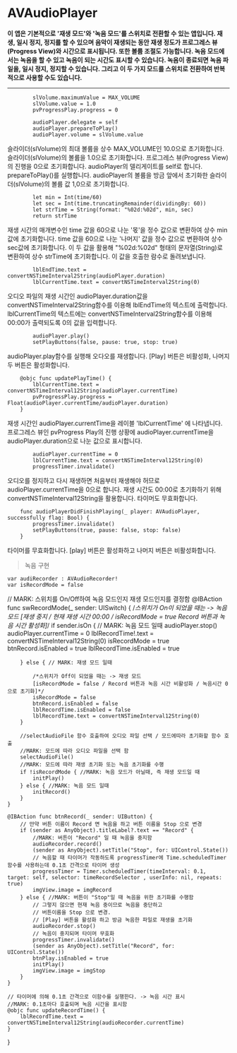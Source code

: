 # AVAudioPlayer 

**이 앱은 기본적으로 '재생 모드'와 '녹음 모드'를 스위치로 전환할 수 있는 앱입니다. 재생, 일시 정지, 정지를 할 수 있으며 음악이 재생되는 동안 재생 정도가 프로그레스 뷰(Progress View)와 시간으로 표시됩니다. 또한 볼륨 조절도 가능합니다. 녹음 모드에서는 녹음을 할 수 있고 녹음이 되는 시간도 표시할 수 있습니다. 녹음이 종료되면 녹음 파일을, 일시 정지, 정지할 수 있습니다. 그리고 이 두 가지 모드를 스위치로 전환하여 반복적으로 사용할 수도 있습니다.**

***
```
        slVolume.maximumValue = MAX_VOLUME 
        slVolume.value = 1.0 
        pvProgressPlay.progress = 0 
        
        audioPlayer.delegate = self
        audioPlayer.prepareToPlay()
        audioPlayer.volume = slVolume.value
```
슬라이더(slVolume)의 최대 볼륨을 상수 MAX_VOLUME인 10.0으로 초기화합니다.
슬라이더(slVolume)의 볼륨을 1.0으로 초기화합니다.
프로그레스 뷰(Progress View)의 진행을 0으로 초기화합니다.
audioPlayer의 델리게이트를 self로 합니다.
prepareToPlay()를 실행합니다.
audioPlayer의 볼륨을 방금 앞에서 초기화한 슬라이더(slVolume)의 볼륨 값 1,0으로 초기화합니다.

```
        let min = Int(time/60)
        let sec = Int(time.truncatingRemainder(dividingBy: 60)) 
        let strTime = String(format: "%02d:%02d", min, sec) 
        return strTime
```
재생 시간의 매개변수인 time 값을 60으로 나눈 '몫'을 정수 값으로 변환하여 상수 min 값에 초기화합니다.
time 값을 60으로 나눈 '나머지' 값을 정수 값으로 변환하여 상수 sec값에 초기화합니다.
이 두 값을 활용해 "%02d:%02d" 형태의 문자열(String)로 변환하여 상수 strTime에 초기화합니다.
이 값을 호출한 람수로 돌려보냅니다.

```
        lblEndTime.text = convertNSTimeInterval2String(audioPlayer.duration)
        lblCurrentTime.text = convertNSTimeInterval2String(0)
```
오디오 파일의 재생 시간인 audioPlayer.duration값을 convertNSTimeInterval2String함수를 이용해 lblEndTime의 텍스트에 출력합니다.
lblCurrentTime의 텍스트에는 convertNSTimeInterval2String함수를 이용해 00:00가 출력되도록 0의 값을 입력합니다.

```
        audioPlayer.play() 
        setPlayButtons(false, pause: true, stop: true) 
```
audioPlayer.play함수를 실행해 오다오를 재생합니다.
[Play] 버튼은 비활성화, 나머지 두 버튼은 활성화합니다.
    
```
    @objc func updatePlayTime() {
        lblCurrentTime.text = convertNSTimeInterval12String(audioPlayer.currentTime) 
        pvProgressPlay.progress = Float(audioPlayer.currentTime/audioPlayer.duration) 
    }
```
재생 시간인 audioPlayer.currentTime을 레이블 'lblCurrentTime' 에 나타냅니다.
프로그레스 뷰인 pvProgress Play의 진행 상황에 audioPlayer.currentTime을 audioPlayer.duration으로 나눈 값으로 표시합니다.

```
        audioPlayer.currentTime = 0 
        lblCurrentTime.text = convertNSTimeInterval12String(0) 
        progressTimer.invalidate() 
```
오디오를 정지하고 다시 재생하면 처음부터 재생해야 허므로 audioPlayer.currentTime을 0으로 합니다.
재생 시간도 00:00로 초기화하기 위해 convertNSTimeInterval12String을 활용합니다.
타이머도 무효화합니다.

```
    func audioPlayerDidFinishPlaying(_ player: AVAudioPlayer, successfully flag: Bool) {
        progressTimer.invalidate()
        setPlayButtons(true, pause: false, stop: false)
    }
```        
타이머를 무효화합니다.
[play] 버튼은 활성화하고 나머지 버튼은 비활성화합니다.

> 녹음 구현

```
var audiRecorder : AVAudioRecorder!
var isRecordMode = false
```

// MARK: 스위치를 On/Off하여 녹음 모드인지 재생 모드인지를 결정함
    @IBAction func swRecordMode(_ sender: UISwitch) {
            /*스위치가 On이 되었을 때는 -> 녹음모드
            [재생 중지 / 현재 재생 시간 00:00 / isRecordMode = true
            Record 버튼과 녹음 시간 활성화]*/
        if sender.isOn { // MARK: 녹음 모드 일때
            audioPlayer.stop()
            audioPlayer.currentTime = 0
            lblRecordTime!.text = convertNSTimeInterval12String(0)
            isRecordMode = true
            btnRecord.isEnabled = true
            lblRecordTime.isEnabled = true
            
        } else { // MARK: 재생 모드 일때
            
            /*스위치가 Off이 되었을 때는 -> 재생 모드
            [isRecordMode = false / Record 버튼과 녹음 시간 비활성화 / 녹음시간 0으로 초기화]*/
            isRecordMode = false
            btnRecord.isEnabled = false
            lblRecordTime.isEnabled = false
            lblRecordTime.text = convertNSTimeInterval12String(0)
        }
        
        //selectAudioFile 함수 호출하여 오디오 파일 선택 / 모드에따라 초기화할 함수 호출
        //MARK: 모드에 따라 오디오 파일을 선택 함
        selectAudioFile()
        //MARK: 모드에 따라 재생 초기화 또는 녹음 초기화를 수행
        if !isRecordMode { //MARK: 녹음 모드가 아닐때, 즉 재생 모드일 때
            initPlay()
        } else { //MARK: 녹음 모드 일때
            initRecord()
        }
    }
    
    @IBAction func btnRecord(_ sender: UIButton) {
        // 만약 버튼 이름이 Record 면 녹음을 하고 버튼 이름을 Stop 으로 변경
        if (sender as AnyObject).titleLabel?.text == "Record" {
            //MARK: 버튼이 "Record" 일 때 녹음을 중지함
            audioRecorder.record()
            (sender as AnyObject).setTitle("Stop", for: UIControl.State())
            // 녹음할 때 타이머가 작동하도록 progressTimer에 Time.scheduledTimer 함수를 사용하는데 0.1초 간격으로 타이머 생성
            progressTimer = Timer.scheduledTimer(timeInterval: 0.1, target: self, selector: timeRecordSelector , userInfo: nil, repeats: true)
            imgView.image = imgRecord
        } else { //MARK: 버튼이 "Stop"일 때 녹음을 위한 초기화를 수행함
            // 그렇지 않으면 현재 녹음 중이므로 녹음을 중단하고
            // 버튼이름을 Stop 으로 변경.
            // [Play] 버튼을 활성화 하고 방금 녹음한 파일로 재생을 초기화
            audioRecorder.stop()
            // 녹음이 중지되며 타이머 무효화
            progressTimer.invalidate()
            (sender as AnyObject).setTitle("Record", for: UIControl.State())
            btnPlay.isEnabled = true
            initPlay()
            imgView.image = imgStop
        }
    }
    
    // 타이머에 의해 0.1초 간격으로 이함수를 실행한다. -> 녹음 시간 표시
    //MARK: 0.1초마다 호출되며 녹음 시간을 표시함
    @objc func updateRecordTime() {
        lblRecordTime.text = convertNSTimeInterval12String(audioRecorder.currentTime)
    }
    
}

